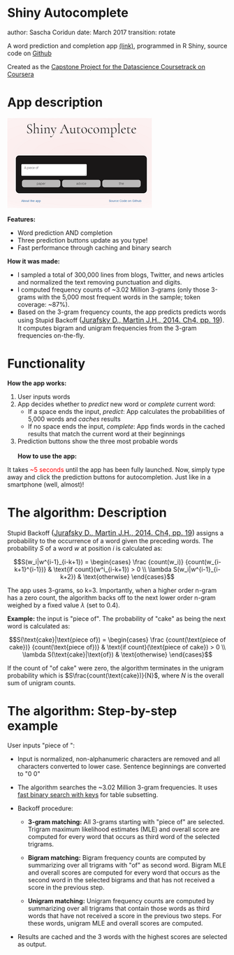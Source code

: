 <head>
<style>

.reveal{ 
font-size: 24px;
}

.inp{
color: red;
background-color: rgb(230, 233, 239);
}
.reveal section img {
float: right;
}

.section .reveal .state-background {
    background-image: radial-gradient(ellipse farthest-corner at center, rgba(255, 255, 255, 0) 0%, rgba(255, 255, 255, 0.4) 70%,#FFFFFF 100%);  
     background-color: hsl(0, 62%, 95%);
    }

.section .reveal p {
margin:74px 0px !important;
color:rgb(53, 54, 56)!important;

}

h1{
margin:74px 0px !important;
font-size:74px !important;
color:black !important;
font-family:"Times New Roman", Times, serif !important;
}
</style>
</head>


Shiny Autocomplete 
========================================================
author: Sascha Coridun
date: March 2017
transition: rotate

A word prediction and completion app <a href="https://saschac.shinyapps.io/shinyAutocomplete/" target="_blank">(link)</a>, programmed in R Shiny, source code on <a href="https://github.com/SaschaC/capstone" target="_blank">Github</a>

Created as the <a href="https://www.coursera.org/learn/data-science-project" target="_blank">Capstone Project for the Datascience Coursetrack on Coursera</a>

App description
========================================================
![app screenshot](screenshot.png)

__Features:__
- Word prediction AND completion
- Three prediction buttons update as you type!
- Fast performance through caching and binary search

__How it was made:__
- I sampled a total of 300,000 lines from blogs, Twitter, and news articles and normalized the text removing punctuation and digits.
- I computed frequency counts of ~3.02 Million 3-grams (only those 3-grams with the 5,000 most frequent words in the sample; token coverage: ~87%). 
- Based on the 3-gram frequency counts, the app predicts predicts words using Stupid Backoff <span style="font-size:16px">([Jurafsky D., Martin J.H., 2014. Ch4, pp. 19](https://lagunita.stanford.edu/c4x/Engineering/CS-224N/asset/slp4.pdf))</span>. It computes bigram and unigram frequencies from the 3-gram frequencies on-the-fly.

Functionality
========================================================

__How the app works:__

1. User inputs words
2. App decides whether to _predict_ new word or _complete_ current word:
    * If a space ends the input, _predict_: App calculates the probabilities of 5,000 words and _caches_ results
    * If no space ends the input, _complete_:  App finds words in the cached results that match the current word at their beginnings
4. Prediction buttons show the three most probable words
<br><br>
__How to use the app:__

It takes <span style="color:red">~5 seconds</span> until the app has been fully launched. Now, simply type away and click the prediction buttons for autocompletion. Just like in a smartphone (well, almost)!

The algorithm: Description
========================================================

Stupid Backoff <span style="font-size:16px">([Jurafsky D., Martin J.H., 2014. Ch4, pp. 19](https://lagunita.stanford.edu/c4x/Engineering/CS-224N/asset/slp4.pdf))</span> assigns a probability to the occurrence of a word given the preceding words.  The probability _S_ of a word _w_ at position _i_ is calculated as:

$$S(w_i|w^{i-1}_{i-k+1}) = \begin{cases} \frac {count(w_i)} {count(w_{i-k+1}^{i-1})} & \text{if count}(w^i_{i-k+1})  > 0 \\ \lambda S(w_i|w^{i-1}_{i-k+2})  & \text{otherwise} \end{cases}$$

The app uses 3-grams, so k=3. Importantly, when a higher order n-gram has a zero count, the algorithm backs off to the next lower order n-gram weighed by a fixed value $\lambda$ (set to 0.4).

**Example:** the input is <span class="inp">"piece of"</span>. The probability of <span class="inp">"cake"</span> as being the next word is calculated as:

$$S(\text{cake}|\text{piece of}) = \begin{cases} \frac {count(\text{piece of cake})} {count(\text{piece of})} & \text{if count}(\text{piece of cake})  > 0 \\ \lambda S(\text{cake}|\text{of})  & \text{otherwise} \end{cases}$$

If the count of <span class="inp">"of cake"</span> were zero, the algorithm terminates in the unigram probability which is $S\frac{count(\text{cake})}{N}$, where _N_ is the overall sum of unigram counts.  

The algorithm: Step-by-step example
========================================================

User inputs <span class="inp">"piece of "</span>:

- Input is normalized, non-alphanumeric characters are removed and all characters converted to lower case. Sentence beginnings are converted to <span class="inp">"0 0"</span>

- The algorithm searches the  ~3.02 Million 3-gram frequencies. It uses [fast binary search with keys](https://cran.r-project.org/web/packages/data.table/vignettes/datatable-keys-fast-subset.html)  for table  subsetting.

- Backoff procedure:   
  - **3-gram matching:** All 3-grams starting with <span class="inp">"piece of"</span> are selected. Trigram maximum likelihood estimates (MLE) and overall score are computed for every word that occurs as third word of the selected trigrams.

  - **Bigram matching:** Bigram frequency counts are computed by summarizing over all trigrams with <span class="inp">"of"</span> as second word. Bigram MLE and overall scores are computed for every word that occurs as the second word in the selected bigrams and that has not received a score in the previous step.  
  
  - **Unigram matching:** Unigram frequency counts are computed by summarizing over all trigrams that contain those words as third words that have not received a score in the previous two steps. For these words, unigram MLE and overall scores are computed.

- Results are cached and the 3 words with the highest scores are selected as output.
